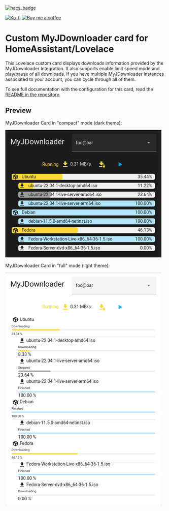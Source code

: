 [![hacs_badge](https://img.shields.io/badge/HACS-Custom-orange.svg)](https://github.com/hacs/integration)

[![Ko-fi](https://img.shields.io/badge/Ko--fi-Nyaran-blue?logo=ko-fi)](https://ko-fi.com/nyaran)
[![Buy me a coffee](https://img.shields.io/badge/Buy%20me%20a%20coffee-Nyaran-blue?logo=buy-me-a-coffee)](https://www.buymeacoffee.com/nyaran)

# Custom MyJDownloader card for HomeAssistant/Lovelace

This Lovelace custom card displays downloads information provided by the MyJDownloader Integration.
It also supports enable limit speed mode and play/pause of all downloads.
If you have multiple MyJDownloader instances associated to your account, you can cycle through all of them.

To see full documentation with the configuration for this card, read the [README in the repository](https://github.com/Nyaran/myjdownloader-card#readme).

## Preview
MyJDownloader Card in "compact" mode (dark theme):

![MyJDownloader Card compact](./myjdownloader-card-compact-dark.png)

MyJDownloader Card in "full" mode (light theme):

![MyJDownloader Card full](./myjdownloader-card-full-light.png)
